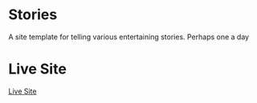 # Stories

A site template for telling various entertaining stories. Perhaps one a day

# Live Site

[Live Site](#)
